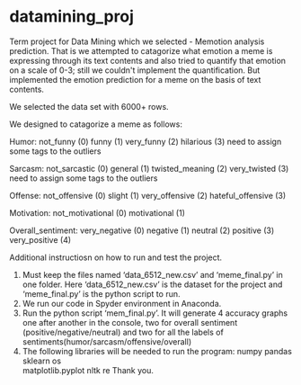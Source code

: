 # datamining_proj
Term project for Data Mining which we selected - Memotion analysis prediction. That is we attempted to catagorize what emotion a meme is expressing through its text contents and also tried to quantify that emotion on a scale of 0-3; still we couldn't implement the quantification. But implemented the emotion prediction for a meme on the basis of text contents.

We selected the data set with 6000+ rows.

We designed to catagorize a meme as follows:

Humor:
not_funny   (0)
funny       (1)
very_funny  (2)
hilarious   (3)
need to assign some tags to the outliers

Sarcasm:
not_sarcastic   (0)
general         (1)
twisted_meaning (2)
very_twisted    (3)
need to assign some tags to the outliers

Offense:
not_offensive     (0)
slight            (1)
very_offensive    (2)
hateful_offensive (3)

Motivation:
not_motivational  (0)
motivational      (1)

Overall_sentiment:
very_negative   (0)
negative        (1)
neutral         (2)
positive        (3)
very_positive   (4)


Additional instructiosn on how to run and test the project.
1.	Must keep the files named ‘data_6512_new.csv’ and ‘meme_final.py’ in one folder. Here ‘data_6512_new.csv’ is the dataset for the project and ‘meme_final.py’ is the python script to run.
2.	We run our code in Spyder environment in Anaconda. 
3.	Run the python script ‘mem_final.py’. It will generate 4 accuracy graphs one after another in the console, two for overall sentiment (positive/negative/neutral) and two for all the labels of
    sentiments(humor/sarcasm/offensive/overall)
4.	The following libraries will be needed to run the program:
    numpy 
    pandas 
    sklearn
    os    
    matplotlib.pyplot
    nltk
    re
Thank you. 
